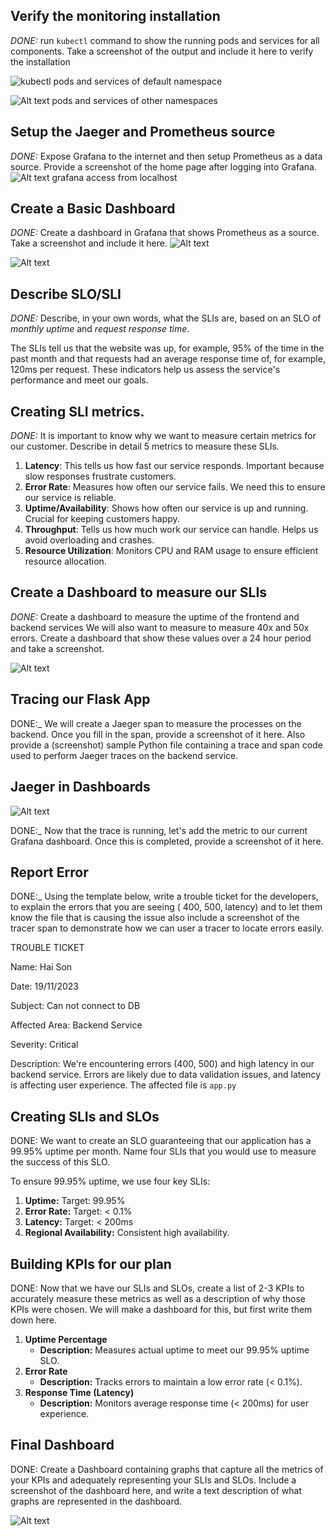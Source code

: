 ## Verify the monitoring installation

_DONE:_ run `kubectl` command to show the running pods and services for all components. Take a screenshot of the output
and include it here to verify the installation

![![kubectl](./answer-img/kubectl-get-pods-svc.png)](answer-img/kubectl-get-pod-svc-deployment.png)
pods and services of default namespace

![Alt text](answer-img/kubectl-get-pod-svc-deployment-monitor-obser.png)
pods and services of other namespaces

## Setup the Jaeger and Prometheus source

_DONE:_ Expose Grafana to the internet and then setup Prometheus as a data source. Provide a screenshot of the home page
after logging into Grafana.
![Alt text](answer-img/grafana-home.png)
grafana access from localhost

## Create a Basic Dashboard

_DONE:_ Create a dashboard in Grafana that shows Prometheus as a source. Take a screenshot and include it here.
![Alt text](answer-img/prometheus-as-source.png)

![Alt text](answer-img/simple-dashboard.png)

## Describe SLO/SLI

_DONE:_ Describe, in your own words, what the SLIs are, based on an SLO of _monthly uptime_ and _request response time_.

The SLIs tell us that the website was up, for example, 95% of the time in the past month and that requests had an
average response time of, for example, 120ms per request. These indicators help us assess the service's performance and
meet our goals.

## Creating SLI metrics.

_DONE:_ It is important to know why we want to measure certain metrics for our customer. Describe in detail 5 metrics to
measure these SLIs.

1. **Latency**: This tells us how fast our service responds. Important because slow responses frustrate customers.
2. **Error Rate**: Measures how often our service fails. We need this to ensure our service is reliable.
3. **Uptime/Availability**: Shows how often our service is up and running. Crucial for keeping customers happy.
4. **Throughput**: Tells us how much work our service can handle. Helps us avoid overloading and crashes.
5. **Resource Utilization**: Monitors CPU and RAM usage to ensure efficient resource allocation.

## Create a Dashboard to measure our SLIs

_DONE:_ Create a dashboard to measure the uptime of the frontend and backend services We will also want to measure to
measure 40x and 50x errors. Create a dashboard that show these values over a 24 hour period and take a screenshot.

![Alt text](answer-img/sli-dashboard.png)

## Tracing our Flask App

DONE:\_ We will create a Jaeger span to measure the processes on the backend. Once you fill in the span, provide a
screenshot of it here. Also provide a (screenshot) sample Python file containing a trace and span code used to perform
Jaeger traces on the backend service.

## Jaeger in Dashboards

![Alt text](answer-img/jaeger-trace-UI.png)

DONE:\_ Now that the trace is running, let's add the metric to our current Grafana dashboard. Once this is completed,
provide a screenshot of it here.

## Report Error

DONE:\_ Using the template below, write a trouble ticket for the developers, to explain the errors that you are seeing (
400, 500, latency) and to let them know the file that is causing the issue also include a screenshot of the tracer span
to demonstrate how we can user a tracer to locate errors easily.

TROUBLE TICKET

Name: Hai Son

Date: 19/11/2023

Subject: Can not connect to DB

Affected Area: Backend Service

Severity: Critical

Description: We're encountering errors (400, 500) and high latency in our backend service. Errors are likely due to data
validation issues, and latency is affecting user experience. The affected file is `app.py`

## Creating SLIs and SLOs

DONE: We want to create an SLO guaranteeing that our application has a 99.95% uptime per month. Name four SLIs that you
would use to measure the success of this SLO.

To ensure 99.95% uptime, we use four key SLIs:

1. **Uptime:** Target: 99.95%
2. **Error Rate:** Target: < 0.1%
3. **Latency:** Target: < 200ms
4. **Regional Availability:** Consistent high availability.

## Building KPIs for our plan

DONE: Now that we have our SLIs and SLOs, create a list of 2-3 KPIs to accurately measure these metrics as well as a
description of why those KPIs were chosen. We will make a dashboard for this, but first write them down here.

1. **Uptime Percentage**
    - **Description:** Measures actual uptime to meet our 99.95% uptime SLO.
2. **Error Rate**
    - **Description:** Tracks errors to maintain a low error rate (< 0.1%).
3. **Response Time (Latency)**
    - **Description:** Monitors average response time (< 200ms) for user experience.

## Final Dashboard

DONE: Create a Dashboard containing graphs that capture all the metrics of your KPIs and adequately representing your
SLIs and SLOs. Include a screenshot of the dashboard here, and write a text description of what graphs are represented
in the dashboard.

![Alt text](answer-img/overview-dashboard.png)
